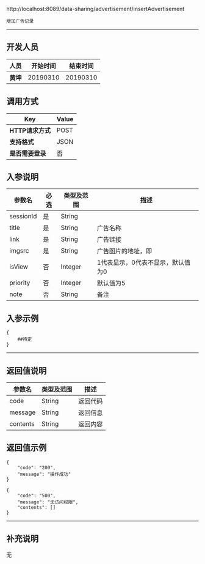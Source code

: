 http://localhost:8089/data-sharing/advertisement/insertAdvertisement

```
增加广告记录
```
---
## 开发人员
| 人员     | 开始时间 | 结束时间 |
| -------- | :------: | :------: |
| **黄坤** | 20190310 | 20190310 |

## 调用方式

| Key              | Value |
| ---------------- | ----- |
| **HTTP请求方式** | POST  |
| **支持格式**     | JSON  |
| **是否需要登录** | 否    |

## 入参说明



| 参数名    | 必选 | 类型及范围 | 描述                              |
| --------- | ---- | ---------- | --------------------------------- |
| sessionId | 是   | String     |                                   |
| title     | 是   | String     | 广告名称                          |
| link      | 是   | String     | 广告链接                          |
|imgsrc|是|String|广告图片的地址，即
| isView    | 否   | Integer    | 1代表显示，0代表不显示，默认值为0 |
| priority  | 否   | Integer    | 默认值为5                         |
| note      | 否   | String     | 备注                              |

## 入参示例
```
{
	##待定
}
```

---

## 返回值说明
| 参数名      | 类型及范围  | 描述   |
| -------- | ------ | ---- |
| code     | String | 返回代码 |
| message  | String | 返回信息 |
| contents | String | 返回内容 |

## 返回值示例
```
{
    "code": "200",
    "message": "操作成功"
}
```

```
{
    "code": "500",
    "message": "无访问权限",
    "contents": []
}
```
---

## 补充说明
无
